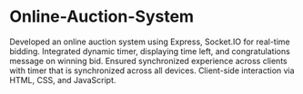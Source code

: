 # Online-Auction-System
Developed an online auction system using Express, Socket.IO for real-time bidding. Integrated dynamic timer, displaying time left, and congratulations message on winning bid. Ensured synchronized experience across clients with timer that is synchronized across all devices. Client-side interaction via HTML, CSS, and JavaScript.
